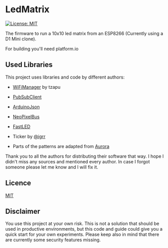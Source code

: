# LedMatrix
[![License: MIT](https://img.shields.io/badge/License-MIT-yellow.svg)](https://opensource.org/licenses/MIT) 

The firmware to run a 10x10 led matrix from an ESP8266 (Currently using a D1 Mini clone). 

For building you'll need platform.io

## Used Libraries

This project uses libraries and code by different authors:

- [WiFiManager](https://github.com/tzapu/WiFiManager) by tzapu 

- [PubSubClient](https://github.com/knolleary/pubsubclient/)

- [ArduinoJson](https://arduinojson.org/?utm_source=meta&utm_medium=library.json)

- [NeoPixelBus](https://github.com/Makuna/NeoPixelBus/wiki)

- [FastLED](https://github.com/FastLED/FastLED)

- Ticker by [@igrr](https://github.com/igrr)

- Parts of the patterns are adapted from [Aurora](https://github.com/pixelmatix/aurora)


Thank you to all the authors for distributing their software that way.
I hope I didn't miss any sources and mentioned every author. In case I forgot someone please let me know and I will fix it.

## Licence
[MIT](https://choosealicense.com/licenses/mit/)


## Disclaimer
You use this project at your own risk. This is not a solution that should be used in productive environments, but this code and guide could give you a quick start for your own experiments. Please keep also in mind that there are currently some security features missing.

